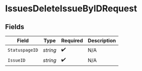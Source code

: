 # IssuesDeleteIssueByIDRequest


## Fields

| Field              | Type               | Required           | Description        |
| ------------------ | ------------------ | ------------------ | ------------------ |
| `StatuspageID`     | *string*           | :heavy_check_mark: | N/A                |
| `IssueID`          | *string*           | :heavy_check_mark: | N/A                |